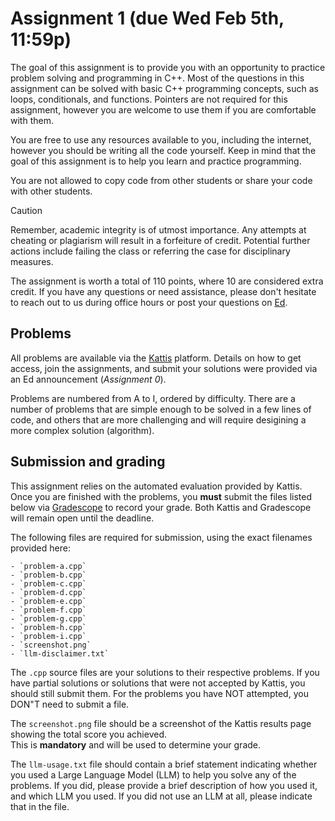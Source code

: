 # Assignment 1 (due Wed Feb 5th, 11:59p)

The goal of this assignment is to provide you with an 
opportunity to practice problem solving and 
programming in C++.  Most of the questions in this
assignment can be solved with basic C++ programming
concepts, such as loops, conditionals, and functions.
Pointers are not required for this assignment, however
you are welcome to use them if you are comfortable with
them.

You are free to use any resources available to you, including 
the internet, however you should be writing all the code yourself.
Keep in mind that the goal of this assignment is to help you
learn and practice programming.  

You are not allowed to copy code from other students or 
share your code with other students.

> [!CAUTION]
> Remember, academic integrity is of utmost importance.  Any attempts at
> cheating or plagiarism will result in a forfeiture of credit.  Potential
> further actions include failing the class or referring the case for
> disciplinary measures.

The assignment is worth a total of 110 points, where 10 are considered
extra credit.  If you have any questions or need assistance, please 
don't hesitate to reach out to us during office hours or post 
your questions on [Ed](https://edstem.org/).

## Problems

All problems are available via the 
[Kattis](https://uri.kattis.com/courses/CSC212/Spring25) platform. 
Details on how to get access, join the assignments, and submit 
your solutions were provided via an Ed announcement (*Assignment 0*).  

Problems are numbered from A to I, ordered by difficulty.  There are
a number of problems that are simple enough to be solved in a few
lines of code, and others that are more challenging and will require
desigining a more complex solution (algorithm).

## Submission and grading

This assignment relies on the automated evaluation provided by Kattis.
Once you are finished with the problems, you **must** submit 
the files listed below via [Gradescope](https://www.gradescope.com/) 
to record your grade. Both Kattis and Gradescope will remain open 
until the deadline.

The following files are required for submission, using the exact
filenames provided here:

    - `problem-a.cpp`
    - `problem-b.cpp`
    - `problem-c.cpp`
    - `problem-d.cpp`
    - `problem-e.cpp`
    - `problem-f.cpp`
    - `problem-g.cpp`
    - `problem-h.cpp`
    - `problem-i.cpp`
    - `screenshot.png`
    - `llm-disclaimer.txt`

The `.cpp` source files are your solutions to their respective problems. 
If you have partial solutions or solutions that were not accepted by
Kattis, you should still submit them.  For the problems you have 
NOT attempted, you DON"T need to submit a file.

The `screenshot.png` file should be a screenshot of the Kattis 
results page showing the total score you achieved.  
This is **mandatory** and will be used to determine your grade.

The `llm-usage.txt` file should contain a brief statement
indicating whether you used a Large Language Model (LLM) to
help you solve any of the problems.  If you did, please provide
a brief description of how you used it, and which LLM you used.
If you did not use an LLM at all, please indicate that in the file.
